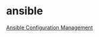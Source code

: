 ansible
=======

[ Ansible Configuration Management ](http://www.packtpub.com/ansible-configuration-management/book)

